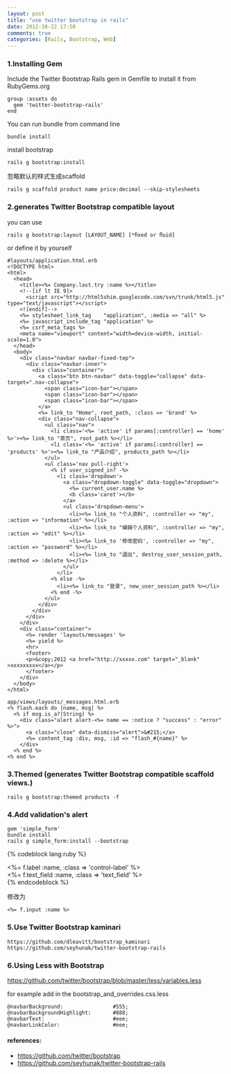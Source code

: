 ```yaml
---
layout: post
title: "use twitter bootstrap in rails"
date: 2012-10-22 17:50
comments: true
categories: [Rails, Bootstrap, Web]
---
```


### 1.Installing Gem
Include the Twitter Bootstrap Rails gem in Gemfile to install it from RubyGems.org

<!-- more -->

```
group :assets do
  gem 'twitter-bootstrap-rails'
end
```

You can run bundle from command line

    bundle install

install bootstrap

    rails g bootstrap:install

忽略默认的样式生成scaffold

    rails g scaffold product name price:decimal --skip-stylesheets

### 2.generates Twitter Bootstrap compatible layout
you can use

    rails g bootstrap:layout [LAYOUT_NAME] [*ﬁxed or ﬂuid]

or define it by yourself

```
#layouts/application.html.erb
<!DOCTYPE html>
<html>
  <head>
    <title><%= Company.last.try :name %></title>
    <!--[if lt IE 9]>
      <script src="http://html5shim.googlecode.com/svn/trunk/html5.js" type="text/javascript"></script>
    <![endif]-->
    <%= stylesheet_link_tag    "application", :media => "all" %>
    <%= javascript_include_tag "application" %>
    <%= csrf_meta_tags %>
    <meta name="viewport" content="width=device-width, initial-scale=1.0">
  </head>
  <body>
    <div class="navbar navbar-fixed-top">
      <div class="navbar-inner">
        <div class="container">
          <a class="btn btn-navbar" data-toggle="collapse" data-target=".nav-collapse">
            <span class="icon-bar"></span>
            <span class="icon-bar"></span>
            <span class="icon-bar"></span>
          </a>
          <%= link_to "Home", root_path, :class => 'brand' %>
          <div class="nav-collapse">
            <ul class="nav">
              <li class='<%= 'active' if params[:controller] == 'home' %>'><%= link_to "首页", root_path %></li>
              <li class='<%= 'active' if params[:controller] == 'products' %>'><%= link_to "产品介绍", products_path %></li>
            </ul>
            <ul class='nav pull-right'>
              <% if user_signed_in? -%>
                <li class='dropdown'>
                  <a class="dropdown-toggle" data-toggle="dropdown">
                    <%= current_user.name %>
                    <b class='caret'></b>
                  </a>
                  <ul class='dropdown-menu'>
                    <li><%= link_to "个人资料", :controller => "my", :action => "information" %></li>
                    <li><%= link_to "编辑个人资料", :controller => "my", :action => "edit" %></li>
                    <li><%= link_to '修改密码', :controller => "my", :action => "password" %></li>
                    <li><%= link_to "退出", destroy_user_session_path, :method => :delete %></li>
                  </ul>
                </li>
              <% else -%>
                <li><%= link_to "登录", new_user_session_path %></li>
              <% end -%>
            </ul>
          </div>
        </div>
      </div>
    </div>
    <div class="container">
      <%= render 'layouts/messages' %>
      <%= yield %>
      <hr>
      <footer>
      <p>&copy;2012 <a href="http://xxxxx.com" target="_blank" >xxxxxxxxx</a></p>
      </footer>
    </div>
  </body>
</html>
```

```
app/views/layouts/_messages.html.erb
<% flash.each do |name, msg| %>
  <% if msg.is_a?(String) %>
    <div class="alert alert-<%= name == :notice ? "success" : "error" %>">
      <a class="close" data-dismiss="alert">&#215;</a>
      <%= content_tag :div, msg, :id => "flash_#{name}" %>
    </div>
  <% end %>
<% end %>
```

### 3.Themed (generates Twitter Bootstrap compatible scaffold views.)
    rails g bootstrap:themed products -f

### 4.Add validation's alert
    gem 'simple_form'
    bundle install
    rails g simple_form:install --bootstrap

{% codeblock lang:ruby %}
<div class="control-group">
  <%= f.label :name, :class => 'control-label' %>
  <div class="controls">
    <%= f.text_field :name, :class => 'text_field' %>
  </div>
</div>
{% endcodeblock %}

修改为

    <%= f.input :name %>

### 5.Use Twitter Bootstrap kaminari
    https://github.com/dleavitt/bootstrap_kaminari
    https://github.com/seyhunak/twitter-bootstrap-rails

### 6.Using Less with Bootstrap
https://github.com/twitter/bootstrap/blob/master/less/variables.less

for example
add in the bootstrap_and_overrides.css.less

    @navbarBackground:                #555;
    @navbarBackgroundHighlight:       #888;
    @navbarText:                      #eee;
    @navbarLinkColor:                 #eee;

#### references:
* https://github.com/twitter/bootstrap
* https://github.com/seyhunak/twitter-bootstrap-rails
